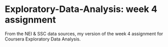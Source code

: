 # Exploratory-Data-Analysis: week 4 assignment
From the NEI & SSC data sources, my version of the week 4 assignment for Coursera Exploratory Data Analysis.
